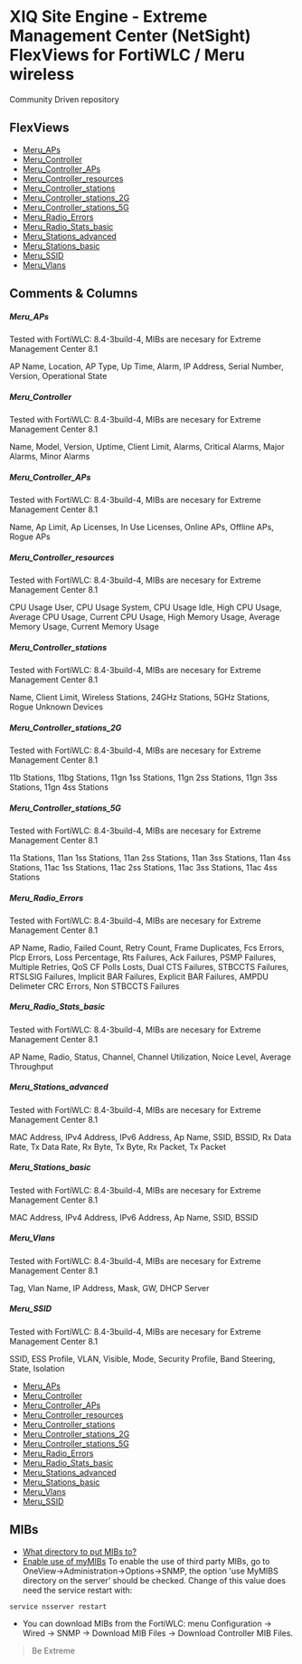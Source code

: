# XIQ Site Engine - Extreme Management Center (NetSight) FlexViews for FortiWLC / Meru wireless

Community Driven repository


## FlexViews
* [Meru_APs](tpl/Meru_APs.tpl?raw=true)
* [Meru_Controller](tpl/Meru_Controller.tpl?raw=true)
* [Meru_Controller_APs](tpl/Meru_Controller_APs.tpl?raw=true)
* [Meru_Controller_resources](tpl/Meru_Controller_resources.tpl?raw=true)
* [Meru_Controller_stations](tpl/Meru_Controller_stations.tpl?raw=true)
* [Meru_Controller_stations_2G](tpl/Meru_Controller_stations_2G.tpl?raw=true)
* [Meru_Controller_stations_5G](tpl/Meru_Controller_stations_5G.tpl?raw=true)
* [Meru_Radio_Errors](tpl/Meru_Radio_Errors.tpl?raw=true)
* [Meru_Radio_Stats_basic](tpl/Meru_Radio_Stats_basic.tpl?raw=true)
* [Meru_Stations_advanced](tpl/Meru_Stations_advanced.tpl?raw=true)
* [Meru_Stations_basic](tpl/Meru_Stations_basic.tpl?raw=true)
* [Meru_SSID](tpl/Meru_SSID.tpl?raw=true)
* [Meru_Vlans](tpl/Meru_Vlans.tpl?raw=true)


## Comments & Columns

##### Meru_APs
Tested with FortiWLC: 8.4-3build-4, MIBs are necesary for Extreme Management Center 8.1

AP Name, Location, AP Type, Up Time, Alarm, IP Address, Serial Number, Version, Operational State

##### Meru_Controller
Tested with FortiWLC: 8.4-3build-4, MIBs are necesary for Extreme Management Center 8.1

Name, Model, Version, Uptime, Client Limit, Alarms, Critical Alarms, Major Alarms, Minor Alarms

##### Meru_Controller_APs
Tested with FortiWLC: 8.4-3build-4, MIBs are necesary for Extreme Management Center 8.1

Name, Ap Limit, Ap Licenses, In Use Licenses, Online APs, Offline APs, Rogue APs

##### Meru_Controller_resources
Tested with FortiWLC: 8.4-3build-4, MIBs are necesary for Extreme Management Center 8.1

CPU Usage User, CPU Usage System, CPU Usage Idle, High CPU Usage, Average CPU Usage, Current CPU Usage, High Memory Usage, Average Memory Usage, Current Memory Usage

##### Meru_Controller_stations
Tested with FortiWLC: 8.4-3build-4, MIBs are necesary for Extreme Management Center 8.1

Name, Client Limit, Wireless Stations, 24GHz Stations, 5GHz Stations, Rogue Unknown Devices

##### Meru_Controller_stations_2G
Tested with FortiWLC: 8.4-3build-4, MIBs are necesary for Extreme Management Center 8.1

11b Stations, 11bg Stations, 11gn 1ss Stations, 11gn 2ss Stations, 11gn 3ss Stations, 11gn 4ss Stations

##### Meru_Controller_stations_5G
Tested with FortiWLC: 8.4-3build-4, MIBs are necesary for Extreme Management Center 8.1

11a Stations, 11an 1ss Stations, 11an 2ss Stations, 11an 3ss Stations, 11an 4ss Stations, 11ac 1ss Stations, 11ac 2ss Stations, 11ac 3ss Stations, 11ac 4ss Stations

##### Meru_Radio_Errors
Tested with FortiWLC: 8.4-3build-4, MIBs are necesary for Extreme Management Center 8.1

AP Name, Radio, Failed Count, Retry Count, Frame Duplicates, Fcs Errors, Plcp Errors, Loss Percentage, Rts Failures, Ack Failures, PSMP Failures, Multiple Retries, QoS CF Polls Losts, Dual CTS Failures, STBCCTS Failures, RTSLSIG Failures, Implicit BAR Failures, Explicit BAR Failures, AMPDU Delimeter CRC Errors, Non STBCCTS Failures

##### Meru_Radio_Stats_basic
Tested with FortiWLC: 8.4-3build-4, MIBs are necesary for Extreme Management Center 8.1

AP Name, Radio, Status, Channel, Channel Utilization, Noice Level, Average Throughput

##### Meru_Stations_advanced
Tested with FortiWLC: 8.4-3build-4, MIBs are necesary for Extreme Management Center 8.1

MAC Address, IPv4 Address, IPv6 Address, Ap Name, SSID, BSSID, Rx Data Rate, Tx Data Rate, Rx Byte, Tx Byte, Rx Packet, Tx Packet

##### Meru_Stations_basic
Tested with FortiWLC: 8.4-3build-4, MIBs are necesary for Extreme Management Center 8.1

MAC Address, IPv4 Address, IPv6 Address, Ap Name, SSID, BSSID

##### Meru_Vlans
Tested with FortiWLC: 8.4-3build-4, MIBs are necesary for Extreme Management Center 8.1

Tag, Vlan Name, IP Address, Mask, GW, DHCP Server

##### Meru_SSID
Tested with FortiWLC: 8.4-3build-4, MIBs are necesary for Extreme Management Center 8.1

SSID, ESS Profile, VLAN, Visible, Mode, Security Profile, Band Steering, State, Isolation


* [Meru_APs](sample/Meru_APs.PNG?raw=true)
* [Meru_Controller](sample/Meru_Controller.PNG?raw=true)
* [Meru_Controller_APs](sample/Meru_Controller_APs.PNG?raw=true)
* [Meru_Controller_resources](sample/Meru_Controller_resources.PNG?raw=true)
* [Meru_Controller_stations](sample/Meru_Controller_stations.PNG?raw=true)
* [Meru_Controller_stations_2G](sample/Meru_Controller_stations_2G.PNG?raw=true)
* [Meru_Controller_stations_5G](sample/Meru_Controller_stations_5G.PNG?raw=true)
* [Meru_Radio_Errors](sample/Meru_Radio_Errors.PNG?raw=true)
* [Meru_Radio_Stats_basic](sample/Meru_Radio_Stats_basic.PNG?raw=true)
* [Meru_Stations_advanced](sample/Meru_Stations_advanced.PNG?raw=true)
* [Meru_Stations_basic](sample/Meru_Stations_basic.PNG?raw=true)
* [Meru_Vlans](sample/Meru_Vlans.PNG?raw=true)
* [Meru_SSID](sample/Meru_SSID.PNG?raw=true)

## MIBs
* [What directory to put MIBs to?](https://gtacknowledge.extremenetworks.com/articles/How_To/Netsight-Importing-a-MIB-into-Netsight)
* [Enable use of myMIBs](https://emc.extremenetworks.com/content/oneview/docs/admin/options/docs/ov_admin_options_snmp.html)
To enable the use of third party MIBs, go to OneView->Administration->Options->SNMP, the option 'use MyMIBS directory on the server' should be checked. Change of this value does need the service restart with:
```bash
service nsserver restart
```
* You can download MIBs from the FortiWLC: menu Configuration -> Wired -> SNMP -> Download MIB Files -> Download Controller MIB Files.

>Be Extreme
